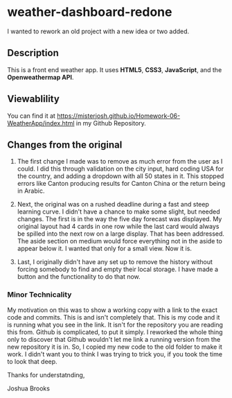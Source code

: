 # weather-dashboard-redone
I wanted to rework an old project with a new idea or two added.

## Description
This is a front end weather app. It uses **HTML5**, **CSS3**, **JavaScript**, and the **Openweathermap API**.

## Viewablility
You can find it at https://misterjosh.github.io/Homework-06-WeatherApp/index.html in my Github Repository.

## Changes from the original
1. The first change I made was to remove as much error from the user as I could. I did this through validation on the city input, hard coding USA for the country, and adding a dropdown with all 50 states in it. This stopped errors like Canton producing results for Canton China or the return being in Arabic.

2. Next, the original was on a rushed deadline during a fast and steep learning curve. I didn't have a chance to make some slight, but needed changes. The first is in the way the five day forecast was displayed. My original layout had 4 cards in one row while the last card would always be spilled into the next row on a large display. That has been addressed. The aside section on medium would force everything not in the aside to appear below it. I wanted that only for a small view. Now it is.

3. Last, I originally didn't have any set up to remove the history without forcing somebody to find and empty their local storage. I have made a button and the functionality to do that now.

### Minor Technicality
My motivation on this was to show a working copy with a link to the exact code and commits. This is and isn't completely that. This is my code and it is running what you see in the link. It isn't for the repository you are reading this from. Github is complicated, to put it simply. I reworked the whole thing only to discover that Github wouldn't let me link a running version from the new repository it is in. So, I copied my new code to the old folder to make it work. I didn't want you to think I was trying to trick you, if you took the time to look that deep.

Thanks for understatnding,

Joshua Brooks
